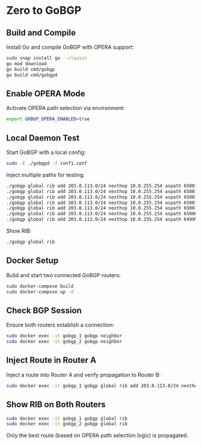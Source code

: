 # Zero to GoBGP

## Build and Compile

Install Go and compile GoBGP with OPERA support:

```bash
sudo snap install go --classic
go mod download
go build cmd/gobgp
go build cmd/gobgpd
```

## Enable OPERA Mode

Activate OPERA path selection via environment:

```bash
export GOBGP_OPERA_ENABLED=true
```

## Local Daemon Test

Start GoBGP with a local config:

```bash
sudo -E ./gobgpd -f conf1.conf
```

Inject multiple paths for testing:

```bash
./gobgp global rib add 203.0.113.0/24 nexthop 10.0.255.254 aspath 65001,65001,65001 identifier 1
./gobgp global rib add 203.0.113.0/24 nexthop 10.0.255.254 aspath 65001,65001 identifier 2
./gobgp global rib add 203.0.113.0/24 nexthop 10.0.255.254 aspath 65001,65000 identifier 3
./gobgp global rib add 203.0.113.0/24 nexthop 10.0.255.254 aspath 65001,65002 identifier 4
./gobgp global rib add 203.0.113.0/24 nexthop 10.0.255.254 aspath 65001 identifier 5
./gobgp global rib add 203.0.113.0/24 nexthop 10.0.255.254 aspath 65000 identifier 6
./gobgp global rib add 203.0.113.0/24 nexthop 10.0.255.254 aspath 64999
```

Show RIB:
```bash
./gobgp global rib
```

## Docker Setup

Build and start two connected GoBGP routers:

```bash
sudo docker-compose build
sudo docker-compose up -d
```

## Check BGP Session

Ensure both routers establish a connection:

```bash
sudo docker exec -it gobgp_1 gobgp neighbor
sudo docker exec -it gobgp_2 gobgp neighbor
```

## Inject Route in Router A

Inject a route into Router A and verify propagation to Router B:

```bash
sudo docker exec -it gobgp_1 gobgp global rib add 203.0.113.0/24 nexthop 10.0.0.254 aspath 65001,65000
```

## Show RIB on Both Routers

```bash
sudo docker exec -it gobgp_1 gobgp global rib
sudo docker exec -it gobgp_2 gobgp global rib
```

Only the best route (based on OPERA path selection logic) is propagated.
